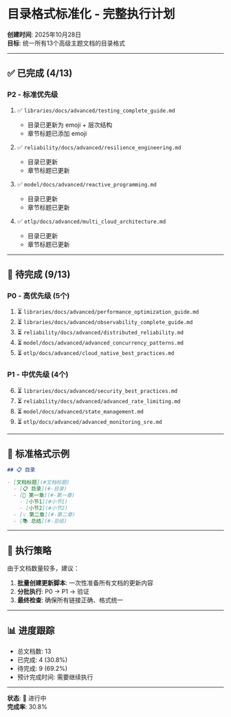 # 目录格式标准化 - 完整执行计划

**创建时间**: 2025年10月28日  
**目标**: 统一所有13个高级主题文档的目录格式

---

## ✅ 已完成 (4/13)

### P2 - 标准优先级

1. ✅ `libraries/docs/advanced/testing_complete_guide.md`
   - 目录已更新为 emoji + 层次结构
   - 章节标题已添加 emoji

2. ✅ `reliability/docs/advanced/resilience_engineering.md`
   - 目录已更新
   - 章节标题已更新

3. ✅ `model/docs/advanced/reactive_programming.md`
   - 目录已更新
   - 章节标题已更新

4. ✅ `otlp/docs/advanced/multi_cloud_architecture.md`
   - 目录已更新
   - 章节标题已更新

---

## 🔄 待完成 (9/13)

### P0 - 高优先级 (5个)

1. ⏳ `libraries/docs/advanced/performance_optimization_guide.md`
2. ⏳ `libraries/docs/advanced/observability_complete_guide.md`
3. ⏳ `reliability/docs/advanced/distributed_reliability.md`
4. ⏳ `model/docs/advanced/advanced_concurrency_patterns.md`
5. ⏳ `otlp/docs/advanced/cloud_native_best_practices.md`

### P1 - 中优先级 (4个)

6. ⏳ `libraries/docs/advanced/security_best_practices.md`
7. ⏳ `reliability/docs/advanced/advanced_rate_limiting.md`
8. ⏳ `model/docs/advanced/state_management.md`
9. ⏳ `otlp/docs/advanced/advanced_monitoring_sre.md`

---

## 📝 标准格式示例

```markdown
## 📋 目录

- [文档标题](#文档标题)
  - [📋 目录](#-目录)
  - [🎯 第一章](#-第一章)
    - [小节1](#小节1)
    - [小节2](#小节2)
  - [💡 第二章](#-第二章)
  - [📚 总结](#-总结)
```

---

## 🔧 执行策略

由于文档数量较多，建议：

1. **批量创建更新脚本**: 一次性准备所有文档的更新内容
2. **分批执行**: P0 → P1 → 验证
3. **最终检查**: 确保所有链接正确、格式统一

---

## 📊 进度跟踪

- 总文档数: 13
- 已完成: 4 (30.8%)
- 待完成: 9 (69.2%)
- 预计完成时间: 需要继续执行

---

**状态**: 🔄 进行中  
**完成率**: 30.8%

